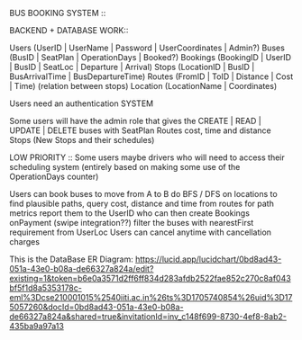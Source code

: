 BUS BOOKING SYSTEM ::

BACKEND + DATABASE WORK::

Users (UserID | UserName | Password | UserCoordinates | Admin?)
Buses (BusID | SeatPlan | OperationDays | Booked?)
Bookings (BookingID | UserID | BusID | SeatLoc | Departure | Arrival)
Stops (LocationID | BusID | BusArrivalTime | BusDepartureTime)
Routes (FromID | ToID | Distance | Cost | Time) (relation between stops)
Location (LocationName | Coordinates)

Users need an authentication SYSTEM

Some users will have the admin role that gives the
    CREATE | READ | UPDATE | DELETE 
        buses with SeatPlan
        Routes cost, time and distance
        Stops (New Stops and their schedules)

LOW PRIORITY :: Some users maybe drivers who will need to access their scheduling system
(entirely based on making some use of the OperationDays counter)

Users can book buses to move from A to B
    do BFS / DFS on locations to find plausible paths, query cost, distance and time from routes for path metrics report them to the UserID 
        who can then create Bookings onPayment (swipe integration??)
filter the buses with nearestFirst requirement from UserLoc
Users can cancel anytime with cancellation charges


This is the DataBase ER Diagram:  https://lucid.app/lucidchart/0bd8ad43-051a-43e0-b08a-de66327a824a/edit?existing=1&token=b6e0a3571d2ff6ff834d283afdb2522fae852c270c8af043bf5f1d8a5353178c-eml%3Dcse210001015%2540iiti.ac.in%26ts%3D1705740854%26uid%3D175057260&docId=0bd8ad43-051a-43e0-b08a-de66327a824a&shared=true&invitationId=inv_c148f699-8730-4ef8-8ab2-435ba9a97a13
